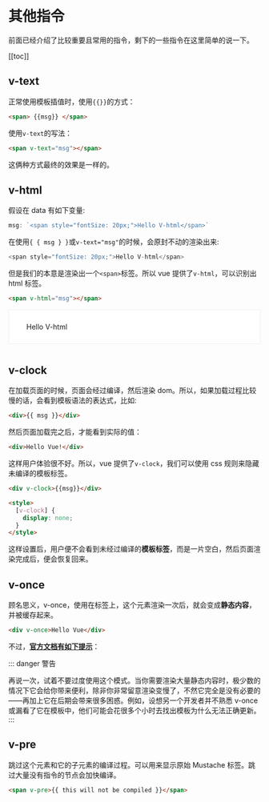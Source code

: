# 其他指令

前面已经介绍了比较重要且常用的指令，剩下的一些指令在这里简单的说一下。

[[toc]]

## v-text

正常使用模板插值时，使用`{{}}`的方式：

```html
<span> {{msg}} </span>
```

使用`v-text`的写法：

```html
<span v-text="msg"></span>
```

这俩种方式最终的效果是一样的。

## v-html

假设在 data 有如下变量:

```js
msg: `<span style="fontSize: 20px;">Hello V-html</span>`
```

在使用`{ { msg } }`或`v-text="msg"`的时候，会原封不动的渲染出来:

```js
<span style="fontSize: 20px;">Hello V-html</span>
```

但是我们的本意是渲染出一个`<span>`标签。所以 vue 提供了`v-html`，可以识别出 html 标签。

```html
<span v-html="msg"></span>
```

<div style="background: #fff; border: 1px solid #eee;padding: 25px 35px; margin-top: 10px; margin-bottom: 40px;">
    <span style="fontSize: 20px;">Hello V-html</span>
</div>

## v-clock

在加载页面的时候，页面会经过编译，然后渲染 dom。所以，如果加载过程比较慢的话，会看到模板语法的表达式，比如:

```html
<div>{{ msg }}</div>
```

然后页面加载完之后，才能看到实际的值：

```html
<div>Hello Vue!</div>
```

这样用户体验很不好。所以，vue 提供了`v-clock`，我们可以使用 css 规则来隐藏未编译的模板标签。

```html
<div v-clock>{{msg}}</div>

<style>
  [v-clock] {
    display: none;
  }
</style>
```

这样设置后，用户便不会看到未经过编译的**模板标签**，而是一片空白，然后页面渲染完成后，便会恢复回来。

## v-once

顾名思义，v-once，使用在标签上，这个元素渲染一次后，就会变成**静态内容**，并被缓存起来。

```html
<div v-once>Hello Vue</div>
```

不过，**[官方文档有如下提示](https://cn.vuejs.org/v2/guide/components-edge-cases.html#%E9%80%9A%E8%BF%87-v-once-%E5%88%9B%E5%BB%BA%E4%BD%8E%E5%BC%80%E9%94%80%E7%9A%84%E9%9D%99%E6%80%81%E7%BB%84%E4%BB%B6)**：

::: danger 警告

再说一次，试着不要过度使用这个模式。当你需要渲染大量静态内容时，极少数的情况下它会给你带来便利，除非你非常留意渲染变慢了，不然它完全是没有必要的——再加上它在后期会带来很多困惑。例如，设想另一个开发者并不熟悉 v-once 或漏看了它在模板中，他们可能会花很多个小时去找出模板为什么无法正确更新。
:::

## v-pre

跳过这个元素和它的子元素的编译过程。可以用来显示原始 Mustache 标签。跳过大量没有指令的节点会加快编译。

```html
<span v-pre>{{ this will not be compiled }}</span>
```

